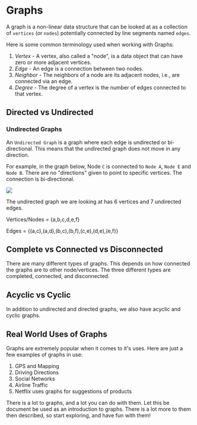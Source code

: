 # Graphs

A graph is a non-linear data structure that can be looked at as a collection of `vertices` (or `nodes`) potentially connected by line segments named `edges`.

Here is some common terminology used when working with Graphs:

1. *Vertex* -  A vertex, also called a "node", is a data object that can have zero or more adjacent vertices.
1. *Edge* - An edge is a connection between two nodes.
1. *Neighbor* - The neighbors of a node are its adjacent nodes, i.e., are connected via an edge.
1. *Degree* - The degree of a vertex is the number of edges connected to that vertex.

## Directed vs Undirected

### Undirected Graphs

An `Undirected Graph` is a graph where each edge is undirected or bi-directional. This means that the undirected graph does not move in any direction.

For example, in the graph below, Node `C` is connected to `Node A`, `Node E` and `Node B`.
There are no "directions" given to point to specific vertices. The connection is bi-directional.

![](https://codefellows.github.io/common_curriculum/data_structures_and_algorithms/Code_401/class-35/resources/assets/UndirectedGraph.PNG)

The undirected graph we are looking at has 6 vertices and 7 undirected edges.

Vertices/Nodes = {a,b,c,d,e,f}

Edges = {(a,c),(a,d),(b,c),(b,f),(c,e),(d,e),(e,f)}


## Complete vs Connected vs Disconnected
There are many different types of graphs. This depends on how connected the graphs are to other node/vertices.
The three different types are completed, connected, and disconnected.

## Acyclic vs Cyclic
In addition to undirected and directed graphs, we also have acyclic and cyclic graphs.



## Real World Uses of Graphs
Graphs are extremely popular when it comes to it's uses. Here are just
a few examples of graphs in use:

1. GPS and Mapping
1. Driving Directions
1. Social Networks
1. Airline Traffic
1. Netflix uses graphs for suggestions of products

There is a lot to graphs, and a lot you can do with them. Let this be document be used as an introduction to graphs. There is a lot more to them then described, so start exploring, and have fun with them!

